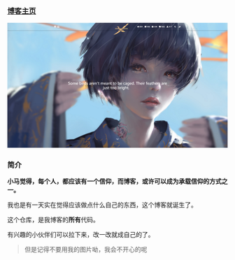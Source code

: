 
### [博客主页](https://xiaoma.cool/)

![主页](https://github.com/xiaoma55/hexo_blog/blob/master/source/img/bg/for_git_readme.png)

### 简介

**小马觉得，每个人，都应该有一个信仰，而博客，或许可以成为承载信仰的方式之一。**

我也是有一天实在觉得应该做点什么自己的东西，这个博客就诞生了。

这个仓库，是我博客的**所有**代码。

有兴趣的小伙伴们可以拉下来，改一改就成自己的了。

> 但是记得不要用我的图片呦，我会不开心的呢

